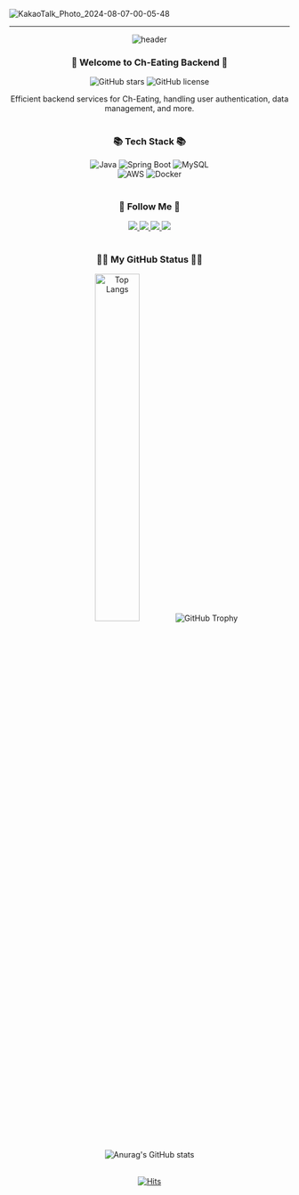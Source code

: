 ![KakaoTalk_Photo_2024-08-07-00-05-48](https://github.com/user-attachments/assets/68d4ca64-bcfd-439f-baff-fb3648ba949c)

<hr>

<div align="center">
  <img src="https://capsule-render.vercel.app/api?type=venom&color=auto&height=300&section=header&text=Ch-Eating-BE&fontSize=90&animation=fadeIn&desc=Backend%20Service%20for%20Ch-Eating&descAlignY=65&descAlign=62"&textBackground=true alt="header"/>
<h3>👋 Welcome to Ch-Eating Backend 👋</h3>


![GitHub stars](https://img.shields.io/github/stars/Hjwoon/Ch-Eating-BE?style=social)
![GitHub license](https://img.shields.io/github/license/Hjwoon/Ch-Eating-BE)

Efficient backend services for Ch-Eating, handling user authentication, data management, and more.
<br><br>

<div align="center">
  <h3>📚 Tech Stack 📚</h3>
  <div>
    <img src="https://img.shields.io/badge/Java-random?style=for-the-badge&logo=OpenJDK&logoColor=white" alt="Java" />
    <img src="https://img.shields.io/badge/Spring%20Boot-random?style=for-the-badge&logo=Spring&logoColor=white" alt="Spring Boot" />
    <img src="https://img.shields.io/badge/MySQL-random?style=for-the-badge&logo=MySQL&logoColor=white" alt="MySQL" />
  </div>
  <div>
    <img src="https://img.shields.io/badge/AWS-random?style=for-the-badge&logo=Amazon%20AWS&logoColor=white" alt="AWS" />
    <img src="https://img.shields.io/badge/Docker-random?style=for-the-badge&logo=Docker&logoColor=white" alt="Docker" />
  </div>
  <br>
</div>

<div align="center">
  <h3>🌈 Follow Me 🌈</h3>
<span>
    <a href="https://hyejinworkspace.notion.site/HyeJin-Portfolio-fec8d9843fae4152a7996d8f3301e6e4?pvs=4">
    <img src="https://img.shields.io/badge/portfolio-random?style=for-the-badge&logo=youtubegaming&logoColor=white"/>
  </a>
</span>
<span>
    <a href="https://hyejinworkspace.notion.site/HyeJin-fb9e294c759548829fef74e3bc8c43b4?pvs=4">
    <img src="https://img.shields.io/badge/Study-random?style=for-the-badge&logo=codeigniter&logoColor=white"/>
  </a>
</span>
<span>
  <a href="mailto:intothexx@gmail.com">
    <img src="https://img.shields.io/badge/Email-random?style=for-the-badge&logo=Gmail&logoColor=white"/>
  </a>
</span>
<span>
  <a href="https://www.instagram.com/7h.05m/">
    <img src="https://img.shields.io/badge/Instagram-random?style=for-the-badge&logo=Instagram&logoColor=white"/>
  </a>
</span>
</div><br>

<div align="center">
<h3>👩‍💻 My GitHub Status 👩‍💻</h3>
  
<div align = "center">
  
<!-- used Languages-->
<img src="https://github-readme-stats.vercel.app/api/top-langs/?username=Hjwoon&layout=compact&hide_border=true&bg_color=30,91eae4,86A8E7&title_color=fff&text_color=fff" alt="Top Langs" width=40%/>

<!-- trophy-->
<img src="https://github-profile-trophy.vercel.app/?username=Hjwoon&margin-w=15&row=2&column=4&no-frame=true" alt="GitHub Trophy" widtd=58%/>

<!-- git review -->
  ![Anurag's GitHub stats](https://github-readme-stats.vercel.app/api?username=Hjwoon&show_icons=true&hide=stars)
</div>

<div align="center">
  <br>
  <a href="https://hits.seeyoufarm.com">
    <img src="https://hits.seeyoufarm.com/api/count/incr/badge.svg?url=https%3A%2F%2Fgithub.com%2FHjwoon%2FCh-Eating-BE&count_bg=%2379C83D&title_bg=%23555555&icon=&icon_color=%23E7E7E7&title=hits&edge_flat=false" alt="Hits" />
  </a>
</div>
